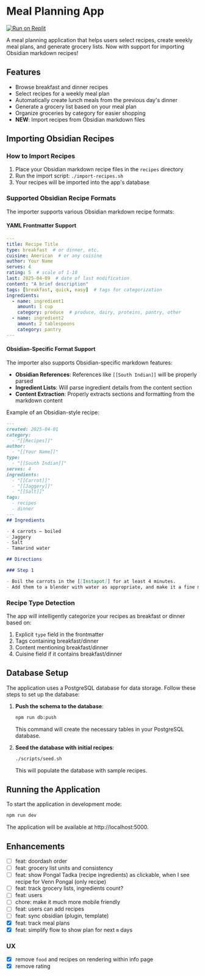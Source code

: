 # Meal Planning App

[![Run on Replit](https://replit.com/badge?caption=Run%20on%20Replit)](https://replit.com/new/github/sanchitram1/meal-planner)


A meal planning application that helps users select recipes, create weekly meal plans, and generate grocery lists. Now with support for importing Obsidian markdown recipes!

## Features

- Browse breakfast and dinner recipes
- Select recipes for a weekly meal plan
- Automatically create lunch meals from the previous day's dinner
- Generate a grocery list based on your meal plan
- Organize groceries by category for easier shopping
- **NEW**: Import recipes from Obsidian markdown files

## Importing Obsidian Recipes

### How to Import Recipes

1. Place your Obsidian markdown recipe files in the `recipes` directory
2. Run the import script: `./import-recipes.sh`
3. Your recipes will be imported into the app's database

### Supported Obsidian Recipe Formats

The importer supports various Obsidian markdown recipe formats:

#### YAML Frontmatter Support

```yaml
---
title: Recipe Title
type: breakfast  # or dinner, etc.
cuisine: American  # or any cuisine
author: Your Name
serves: 4
rating: 5  # scale of 1-10
last: 2025-04-09  # date of last modification
content: "A brief description"
tags: [breakfast, quick, easy]  # tags for categorization
ingredients:
  - name: ingredient1
    amount: 1 cup
    category: produce  # produce, dairy, proteins, pantry, other
  - name: ingredient2
    amount: 2 tablespoons
    category: pantry
---
```

#### Obsidian-Specific Format Support

The importer also supports Obsidian-specific markdown features:

- **Obsidian References**: References like `[[South Indian]]` will be properly parsed
- **Ingredient Lists**: Will parse ingredient details from the content section
- **Content Extraction**: Properly extracts sections and formatting from the markdown content

Example of an Obsidian-style recipe:

```markdown
---
created: 2025-04-01
category:
  - "[[Recipes]]"
author:
  - "[[Your Name]]"
type:
  - "[[South Indian]]"
serves: 4
ingredients:
  - "[[Carrot]]"
  - "[[Jaggery]]"
  - "[[Salt]]"
tags:
  - recipes
  - dinner
---
## Ingredients

- 4 carrots – boiled
- Jaggery
- Salt
- Tamarind water

## Directions

### Step 1

- Boil the carrots in the [[Instapot]] for at least 4 minutes.
- Add them to a blender with water as appropriate, and make it a fine mixture
```

### Recipe Type Detection

The app will intelligently categorize your recipes as breakfast or dinner based on:

1. Explicit `type` field in the frontmatter
2. Tags containing breakfast/dinner 
3. Content mentioning breakfast/dinner
4. Cuisine field if it contains breakfast/dinner

## Database Setup

The application uses a PostgreSQL database for data storage. Follow these steps to set up the database:

1. **Push the schema to the database**:
   ```bash
   npm run db:push
   ```
   This command will create the necessary tables in your PostgreSQL database.

2. **Seed the database with initial recipes**:
   ```bash
   ./scripts/seed.sh
   ```
   This will populate the database with sample recipes.

## Running the Application

To start the application in development mode:

```bash
npm run dev
```

The application will be available at http://localhost:5000.

## Enhancements

- [ ] feat: doordash order
- [ ] feat: grocery list units and consistency
- [ ] feat: show Pongal Tadka (recipe ingredients) as clickable, when I see recipe for Venn Pongal (only recipe)
- [ ] feat: track grocery lists, ingredients count?
- [ ] feat: users
- [ ] chore: make it much more mobile friendly
- [ ] feat: users can add recipes
- [ ] feat: sync obsidian (plugin, template)
- [x] feat: track meal plans
- [x] feat: simplify flow to show plan for next `m` days

### UX

- [x] remove `food` and recipes on rendering within info page
- [x] remove rating